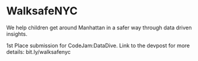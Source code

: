 # WalksafeNYC
We help children get around Manhattan in a safer way through data driven insights.

1st Place submission for CodeJam:DataDive. Link to the devpost for more details: bit.ly/walksafenyc

